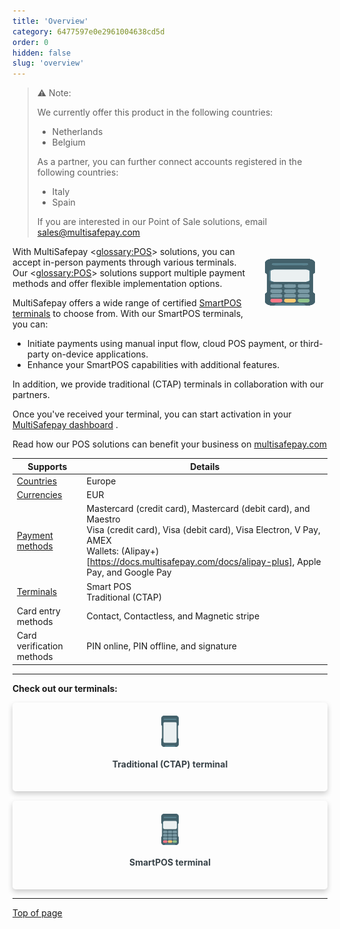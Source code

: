 ```yaml
---
title: 'Overview'
category: 6477597e0e2961004638cd5d
order: 0
hidden: false
slug: 'overview'
---
```


> ⚠️ Note:
> 
> We currently offer this product in the following countries:
> 
> - Netherlands
> - Belgium 
> 
> As a partner, you can further connect accounts registered in the following countries:
>
> - Italy 
> - Spain
>
> If you are interested in our Point of Sale solutions, email <sales@multisafepay.com>
>
<img src="https://raw.githubusercontent.com/MultiSafepay/docs/master/static/img/Terminal-1.svg" width="80" align="right" style="margin: 20px 20px 20px 30px; max-height: 75px"/>

With MultiSafepay <<glossary:POS>> solutions, you can accept in-person payments through various terminals. Our <<glossary:POS>> solutions support multiple payment methods and offer flexible implementation options.

MultiSafepay offers a wide range of certified <a href="https://www.multisafepay.com/nl_nl/oplossingen/in-person-pos/pin-terminals" target="_blank">SmartPOS terminals</a> <i class="fa fa-external-link" style="font-size:12px;color:#8b929e"></i> to choose from. With our SmartPOS terminals, you can:

- Initiate payments using manual input flow, cloud POS payment, or third-party on-device applications.
- Enhance your SmartPOS capabilities with additional features.

In addition, we provide traditional (CTAP) terminals in collaboration with our partners.

Once you've received your terminal, you can start activation in your <a href="https://merchant.multisafepay.com/" target="_blank">MultiSafepay dashboard</a> <i class="fa fa-external-link" style="font-size:12px;color:#8b929e"></i>.

Read how our POS solutions can benefit your business on <a href="https://www.multisafepay.com/solutions/in-person" target="_blank">multisafepay.com</a> <i class="fa fa-external-link" style="font-size:12px;color:#8b929e"></i>

| Supports | Details |
| --- | ---|
|[Countries](/docs/payment-methods#payment-methods-by-country) |Europe    |
| [Currencies](/docs/currencies/)  | EUR    |
|[Payment methods](/docs/payment-pages/)  | Mastercard (credit card), Mastercard (debit card), and Maestro <br> Visa (credit card), Visa (debit card), Visa Electron, V Pay, AMEX <br> Wallets: (Alipay+)[https://docs.multisafepay.com/docs/alipay-plus], Apple Pay, and Google Pay    |
| <a href="https://www.multisafepay.com/nl_nl/oplossingen/in-person-pos/pin-terminals" target="_blank">Terminals</a> <i class="fa fa-external-link" style="font-size:12px;color:#8b929e"></i>  | Smart POS <br> Traditional (CTAP)   |
| Card entry methods | Contact, Contactless, and Magnetic stripe |
| Card verification methods | PIN online, PIN offline, and signature |

---

**Check out our terminals:**

<div class="auto-grid">

  <div class="card-container">
    <a href="/docs/traditional-ctap-terminal">
      <div>
        <img src="https://raw.githubusercontent.com/MultiSafepay/docs/master/static/img/Terminal-2.svg" alt="Traditional CTAP Terminal Icon" class="card-icon">
        <div class="container">
          <h4><b>Traditional (CTAP) terminal</b></h4>
        </div>
      </div>
    </a>
  </div>

  <div class="card-container">
    <a href="/docs/smartpos-terminal">
      <div>
        <img src="https://raw.githubusercontent.com/MultiSafepay/docs/master/static/img/Terminal-1.svg" alt="SmartPOS Terminal Icon" class="card-icon">
        <div class="container">
          <h4><b>SmartPOS terminal</b></h4>
        </div>
      </div>
    </a>
  </div>

</div>

<style>
  .auto-grid {
    --auto-grid-min-size: 250px;
    display: grid;
    grid-template-columns: repeat(auto-fill, minmax(var(--auto-grid-min-size), 1fr));
    gap: 15px;
  }

  .card-container {
    box-shadow: 0 4px 8px 0 rgba(0, 0, 0, 0.2);
    padding: 16px;
    text-align: center;
    border-radius: 5px;
    transition: all 0.2s ease-in-out;
  }

  .card-container:hover {
    box-shadow: 0 8px 16px 0 rgba(0, 0, 0, 0.2);
    transform: translateY(-0.2rem);
    cursor: pointer;
  }

  .card-container a {
    text-decoration: none;
    color: inherit;
  }

  .card-container h4 b {
    color: #384248 !important;
  }

  .card-icon {
    margin: 5px;
    max-height: 50px;
    display: block;
    margin-left: auto;
    margin-right: auto;
  }

  .card-container .container {

  }

</style>


---



[Top of page](#)

